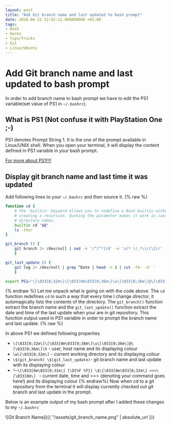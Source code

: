 ```yaml
---
layout: post
title: "Add Git branch name and last updated to bash prompt"
date: 2018-06-22 12:02:12.000000000 +02:00
tags:
- Bash
- Hacks
- Tips/Tricks
- Git
- Linux/Ubuntu
---
```


# Add Git branch name and last updated to bash prompt

In order to add branch name to bash prompt we have to edit the PS1 variable(set value of PS1 in ```~/.bashrc```).

## What is PS1 (Not confuse it with PlayStation One ;-)
PS1 denotes Prompt String 1. It is the one of the prompt available in Linux/UNIX shell. When you open your terminal, it will display the content defined in PS1 variable in your bash prompt.

[For more about PS1!!!!](https://askubuntu.com/a/186804/445204)

## Display git branch name and last time it was updated

Add following lines to your ```~/.bashrc``` and then source it.
{% raw %}
```bash
function cd {
    # The 'builtin' keyword allows you to redefine a Bash builtin without
    # creating a recursion. Quoting the parameter makes it work in case there are spaces in
    # directory names.
    builtin cd "$@"
    ls -thor
}

git_branch () {
    git branch 2> /dev/null | sed -e '/^[^*]/d' -e 's/* \(.*\)/(\1)/'
    }

git_last_update () {
    git log 2> /dev/null | grep ^Date | head -n 1 | cut -f4- -d' '
    }

export PS1="\[\033[0;32m\]\[\033[0m\033[0;38m\]\u\[\033[0;36m\]@\[\033[0;36m\]\h:\w\[\033[0;32m\] \$(git_branch) \$(git_last_update)\n\[\033[0;32m\]└─\[\033[0m\033[0;31m\] [\D{%F %T}] \$\[\033[0m\033[0;32m\] >>>\[\033[0m\] "

```
{% endraw %}
Let me unpack what is going on with the code above. The ```cd``` function redefines ```cd``` in such a way that every time I change director, it automagically lists the contents of the directory. The ```git_branch()``` function extract the branch name and the ```git_last_update()``` function extract the date and time of the last update  when your are in git repository. This function output used in PS1 variable in order to prompt the branch name and last update.
{% raw %}

In above PS1 we defined following properties
- ```\[\033[0;32m\]\[\033[0m\033[0;38m\]\u\[\033[0;36m\]@\[\033[0;36m\]\h``` - user, host name and its displaying colour
- ```\w\[\033[0;32m\]``` - current working directory and its displaying colour
- ``\$(git_branch) \$(git_last_update)``- git branch name and last update with its displaying colour
- ```└─\[\033[0m\033[0;31m\] [\D{%F %T}] \$\[\033[0m\033[0;32m\] >>>\[\033[0m\] ``` - current date, time and >>> (denoting your command goes here!) and its displaying colour
{% endraw%}
Now when cd to a git repository from the terminal it will display currently checked out git branch and last update in the prompt.

Below is an example output of my bash prompt after I added these changes to my ```~/.bashrc```

![Git Branch Name]({{ "/assets/git_branch_name.png" | absolute_url }})
